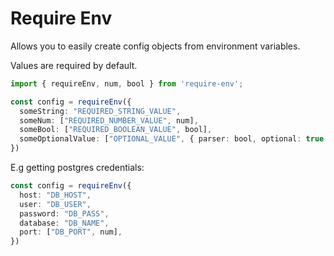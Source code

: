 # Require Env

Allows you to easily create config objects from environment variables.

Values are required by default.

```ts
import { requireEnv, num, bool } from 'require-env';

const config = requireEnv({
  someString: "REQUIRED_STRING_VALUE",
  someNum: ["REQUIRED_NUMBER_VALUE", num],
  someBool: ["REQUIRED_BOOLEAN_VALUE", bool],
  someOptionalValue: ["OPTIONAL_VALUE", { parser: bool, optional: true }],
})
```

E.g getting postgres credentials:

```ts
const config = requireEnv({
  host: "DB_HOST",
  user: "DB_USER",
  password: "DB_PASS",
  database: "DB_NAME",
  port: ["DB_PORT", num],
})

